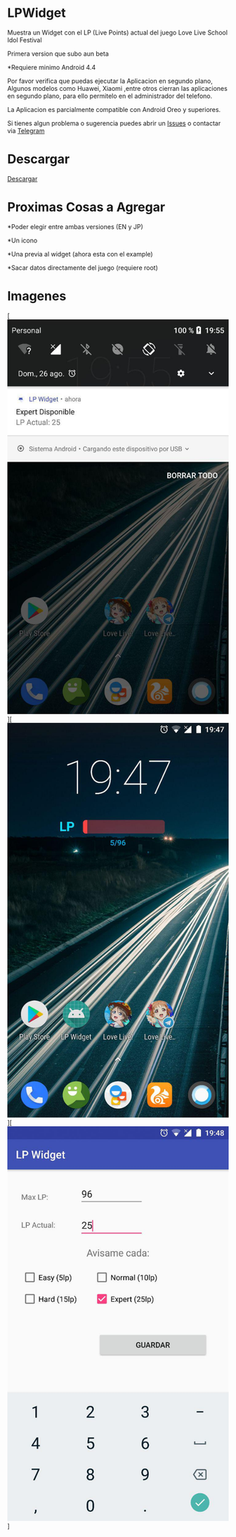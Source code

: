 # LPWidget
Muestra un Widget con el LP (Live Points) actual del juego Love Live School Idol Festival

Primera version que subo aun beta

*Requiere minimo Android 4.4

Por favor verifica que puedas ejecutar la Aplicacion en segundo plano, Algunos modelos como Huawei, Xiaomi ,entre otros cierran las aplicaciones en segundo plano, para ello permitelo en el administrador del  telefono.

La Aplicacion es parcialmente compatible con Android Oreo y superiores.

Si tienes algun problema o sugerencia puedes abrir un [Issues](https://github.com/Maralexbar/LPWidget/issues) o contactar via [Telegram](https://t.me/otakuposer)

# Descargar

[Descargar](https://github.com/Maralexbar/LPWidget/releases)

# Proximas Cosas a Agregar

*Poder elegir entre ambas versiones (EN y JP)

*Un icono

*Una previa al widget (ahora esta con el example)

*Sacar datos directamente del juego (requiere root)



# Imagenes

[![Imagen1](img1.jpg?raw=true)][![Imagen2](img2.jpg?raw=true)][![Imagen3](img3.jpg?raw=true)]




